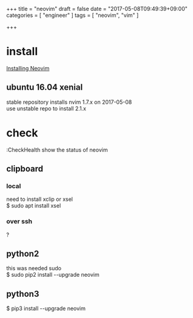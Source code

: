 +++
title = "neovim"
draft = false
date = "2017-05-08T09:49:39+09:00"
categories = [ "engineer" ]
tags = [ "neovim", "vim" ]

+++

# install

[Installing Neovim](https://github.com/neovim/neovim/wiki/Installing-Neovim)

## ubuntu 16.04 xenial

stable repository installs nvim 1.7.x on 2017-05-08  
use unstable repo to install 2.1.x  

# check

:CheckHealth show the status of neovim  

## clipboard

### local

need to install xclip or xsel  
$ sudo apt install xsel  

### over ssh

?

## python2

this was needed sudo  
$ sudo pip2 install --upgrade neovim  

## python3

$ pip3 install --upgrade neovim
